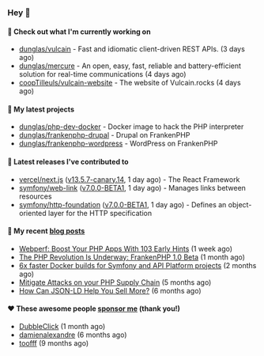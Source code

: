 ### Hey 👋

#### 👷 Check out what I'm currently working on

- [dunglas/vulcain](https://github.com/dunglas/vulcain) - Fast and idiomatic client-driven REST APIs. (3 days ago)
- [dunglas/mercure](https://github.com/dunglas/mercure) - An open, easy, fast, reliable and battery-efficient solution for real-time communications (4 days ago)
- [coopTilleuls/vulcain-website](https://github.com/coopTilleuls/vulcain-website) - The website of Vulcain.rocks (4 days ago)

#### 🌱 My latest projects

- [dunglas/php-dev-docker](https://github.com/dunglas/php-dev-docker) - Docker image to hack the PHP interpreter
- [dunglas/frankenphp-drupal](https://github.com/dunglas/frankenphp-drupal) - Drupal on FrankenPHP
- [dunglas/frankenphp-wordpress](https://github.com/dunglas/frankenphp-wordpress) - WordPress on FrankenPHP

#### 🔭 Latest releases I've contributed to

- [vercel/next.js](https://github.com/vercel/next.js) ([v13.5.7-canary.14](https://github.com/vercel/next.js/releases/tag/v13.5.7-canary.14), 1 day ago) - The React Framework
- [symfony/web-link](https://github.com/symfony/web-link) ([v7.0.0-BETA1](https://github.com/symfony/web-link/releases/tag/v7.0.0-BETA1), 1 day ago) - Manages links between resources
- [symfony/http-foundation](https://github.com/symfony/http-foundation) ([v7.0.0-BETA1](https://github.com/symfony/http-foundation/releases/tag/v7.0.0-BETA1), 1 day ago) - Defines an object-oriented layer for the HTTP specification

#### 📜 My recent [blog posts](https://dunglas.fr)

- [Webperf: Boost Your PHP Apps With 103 Early Hints](https://dunglas.dev/2023/10/webperf-boost-your-php-apps-with-103-early-hints/) (1 week ago)
- [The PHP Revolution Is Underway: FrankenPHP 1.0 Beta](https://dunglas.dev/2023/09/the-php-revolution-is-underway-frankenphp-1-0-beta/) (1 month ago)
- [6x faster Docker builds for Symfony and API Platform projects](https://dunglas.dev/2023/08/6x-faster-docker-builds-for-symfony-and-api-platform-projects/) (2 months ago)
- [Mitigate Attacks on your PHP Supply Chain](https://dunglas.dev/2023/05/mitigate-attacks-on-your-php-supply-chain/) (5 months ago)
- [How Can JSON-LD Help You Sell More?](https://dunglas.dev/2023/04/how-can-json-ld-help-you-sell-more/) (6 months ago)

#### ❤️ These awesome people [sponsor me](https://github.com/sponsors/dunglas) (thank you!)

- [DubbleClick](https://github.com/DubbleClick) (1 month ago)
- [damienalexandre](https://github.com/damienalexandre) (6 months ago)
- [toofff](https://github.com/toofff) (9 months ago)
